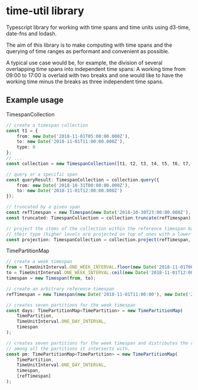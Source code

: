 # time-util library

Typescript library for working with time spans and time units using d3-time, date-fns and lodash. 

The aim of this library is to make computing with time spans and the querying of time ranges as performant 
and convenient as possible.

A typical use case would be, for example, the division of several overlapping time spans into independent 
time spans: A working time from 09:00 to 17:00 is overlaid with two breaks and one would like to have the 
working time minus the breaks as three independent time spans.

## Example usage

TimespanCollection
```typescript
// create a timespan collection
const t1 = {
	from: new Date('2018-11-01T05:00:00.000Z'),
	to: new Date('2018-11-01T11:00:00.000Z'),
	type: 0
};
// ...
const collection = new TimespanCollection([t1, t2, t3, t4, t5, t6, t7, t8]);

// query or a specific span
const queryResult: TimespanCollection = collection.query({
	from: new Date('2018-10-31T00:00:00.000Z'),
	to: new Date('2018-11-01T12:00:00.000Z')
});

// truncated by a given span
const refTimespan = new Timespan(new Date('2018-10-30T23:00:00.000Z'), new Date('2018-11-01T14:00:00.000Z'));
const truncated: TimespanCollection = collection.truncate(refTimespan);

// project the items of the collection within the reference timespan based on
// their type (higher levels are projected on top of ones with a lower order)
const projection: TimespanCollection = collection.project(refTimespan, (i) => i.type);
```

TimePartitionMap
```typescript
// create a week timespan
from = TimeUnitInterval.ONE_WEEK_INTERVAL.floor(new Date('2018-11-01T06:30:00'));
to = TimeUnitInterval.ONE_WEEK_INTERVAL.ceil(new Date('2018-11-01T12:00:00'));
timespan = new Timespan(from, to);

// create an arbitrary reference timespan
refTimespan = new Timespan(new Date('2018-11-01T11:00:00'), new Date('2018-11-02T02:00:00'));

// creates seven partitions for the week timespan
const days: TimePartitionMap<TimePartition> = new TimePartitionMap(
    TimePartition,
    TimeUnitInterval.ONE_DAY_INTERVAL,
    timespan
);

// creates seven partitions for the week timespan and distributes the reference timespan
// among all the partitions it intersects with.
const pm: TimePartitionMap<TimePartition> = new TimePartitionMap(
    TimePartition,
    TimeUnitInterval.ONE_DAY_INTERVAL,
    timespan,
    [refTimespan]
);
```
